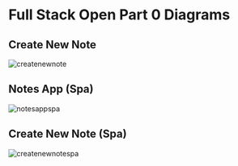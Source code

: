 # Full Stack Open Part 0 Diagrams



## Create New Note

![createnewnote](https://www.websequencediagrams.com/cgi-bin/cdraw?lz=dGl0bGUgQ3JlYXRlIE5ldyBOb3RlCgpicm93c2VyLT5zZXJ2ZXI6IEhUVFAgR0VUIGh0dHBzOi8vc3R1ZGllcy5jcy5oZWxzaW5raS5maS9leGFtcGxlYXBwL25ld19ub3RlCgA-Bi0-AE4HOiBSZWRpcmVjdFRvACMsb3RlcwBTRgBFBQCBBRFIVE1MLWNvZGUAgTlFbWFpbi5jcwBVEwARCQAeSWoAgUUJAFcQanMKCm5vdGUgb3ZlciAAgnkIAINXCCBzdGFydHMgZXhlY3V0aW5nIGpzAIF9BSB0aGF0IHJlcXVlc3RzIEpTT04gZGF0YSBmcm9tIACEDgYKZW5kIACDWwUAg2lFZGF0YS5qc29uAIE4E1t7ImNvbnRlbnQiOiJZb3UgaGF2ZSBiZWVuIGhhY2tlZCB1c2luZwCDPQUiLCJkYXRlIjoiMjAyMS0wMy0xOVQxNjoyMDoyMy44MTVaIn0sLi4uXQCBfB0AggwGZXMgdGhlIGV2ZW50IGhhbmRsZXIKAIIUB25kZXJzAIF7BXMgdG8gZGlzcGxheQCCCgs&s=default)



## Notes App (Spa)

![notesappspa](https://www.websequencediagrams.com/cgi-bin/cdraw?lz=dGl0bGUgQ3JlYXRlIE5ldyBOb3RlCgpicm93c2VyLT5zZXJ2ZXI6IEhUVFAgR0VUIGh0dHBzOi8vc3R1ZGllcy5jcy5oZWxzaW5raS5maS9leGFtcGxlYXBwL25ld19ub3RlCgA-Bi0-AE4HOiBSZWRpcmVjdFRvACMsb3RlcwBTRgBFBQCBBRFIVE1MLWNvZGUAgTlFbWFpbi5jcwBVEwARCQAeSWoAgUUJAFcQanMKCm5vdGUgb3ZlciAAgnkIAINXCCBzdGFydHMgZXhlY3V0aW5nIGpzAIF9BSB0aGF0IHJlcXVlc3RzIEpTT04gZGF0YSBmcm9tIACEDgYKZW5kIACDWwUAg2lFZGF0YS5qc29uAIE4E1t7ImNvbnRlbnQiOiJZb3UgaGF2ZSBiZWVuIGhhY2tlZCB1c2luZwCDPQUiLCJkYXRlIjoiMjAyMS0wMy0xOVQxNjoyMDoyMy44MTVaIn0sLi4uXQCBfB0AggwGZXMgdGhlIGV2ZW50IGhhbmRsZXIKAIIUB25kZXJzAIF7BXMgdG8gZGlzcGxheQCCCgs&s=default)



## Create New Note (Spa)

![createnewnotespa](https://www.websequencediagrams.com/cgi-bin/cdraw?lz=dGl0bGUgQ3JlYXRlIE5ldyBOb3RlCgpicm93c2VyLT5zZXJ2ZXI6IEhUVFAgR0VUIGh0dHBzOi8vc3R1ZGllcy5jcy5oZWxzaW5raS5maS9leGFtcGxlYXBwL25ld19ub3RlCgA-Bi0-AE4HOiBSZWRpcmVjdFRvACMsb3RlcwBTRgBFBQCBBRFIVE1MLWNvZGUAgTlFbWFpbi5jcwBVEwARCQAeSWoAgUUJAFcQanMKCm5vdGUgb3ZlciAAgnkIAINXCCBzdGFydHMgZXhlY3V0aW5nIGpzAIF9BSB0aGF0IHJlcXVlc3RzIEpTT04gZGF0YSBmcm9tIACEDgYKZW5kIACDWwUAg2lFZGF0YS5qc29uAIE4E1t7ImNvbnRlbnQiOiJZb3UgaGF2ZSBiZWVuIGhhY2tlZCB1c2luZwCDPQUiLCJkYXRlIjoiMjAyMS0wMy0xOVQxNjoyMDoyMy44MTVaIn0sLi4uXQCBfB0AggwGZXMgdGhlIGV2ZW50IGhhbmRsZXIKAIIUB25kZXJzAIF7BXMgdG8gZGlzcGxheQCCCgs&s=default)





